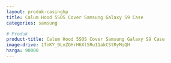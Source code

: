 ```yaml
---
layout: produk-casinghp
title: Calum Hood 5SOS Cover Samsung Galaxy S9 Case
categories: samsung

# Produk
product-title: Calum Hood 5SOS Cover Samsung Galaxy S9 Case
image-drive: 1TnKY_9LnZGHrH6Xl5Ru11akCStRyMiQH
harga: 90000
---
```

